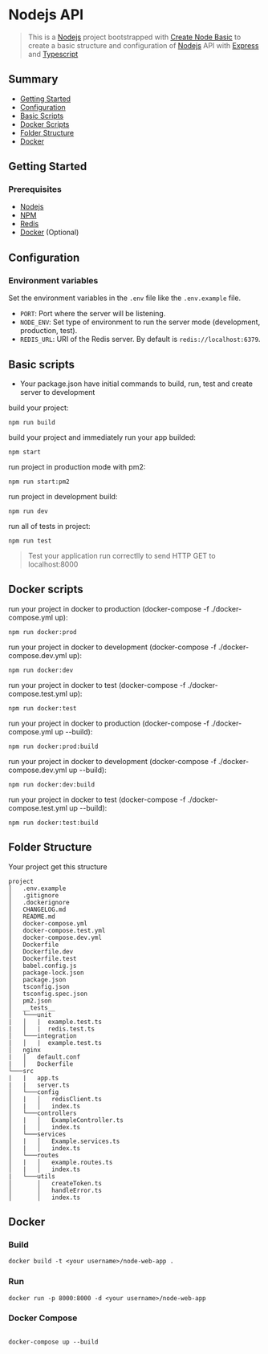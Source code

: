 # Nodejs API

 > This is a [Nodejs](https://nodejs.org/en/) project bootstrapped with [Create Node Basic](https://github.com/mugarate12/basic-node-ts-config) to create a basic structure and configuration of [Nodejs](https://nodejs.org/en) API with [Express](https://expressjs.com) and [Typescript](https://www.typescriptlang.org)

## Summary

- [Getting Started](#getting-started)
- [Configuration](#configuration)
- [Basic Scripts](#basic-scripts)
- [Docker Scripts](#docker-scripts)
- [Folder Structure](#folder-structure)
- [Docker](#docker)

## Getting Started

### Prerequisites

- [Nodejs](https://nodejs.org/en/)
- [NPM](https://www.npmjs.com/get-npm)
- [Redis](https://redis.io/)
- [Docker](https://www.docker.com/get-started) (Optional)

## Configuration

### Environment variables

Set the environment variables in the `.env` file like the `.env.example` file.

-  `PORT`: Port where the server will be listening.
-  `NODE_ENV`: Set type of environment to run the server mode (development, production, test).
-  `REDIS_URL`: URI of the Redis server. By default is `redis://localhost:6379`.

## Basic scripts

- Your package.json have initial commands to build, run, test and create server to development

build your project:
```shell
npm run build
```

build your project and immediately run your app builded:
```shell
npm start
```

run project in production mode with pm2:
```shell
npm run start:pm2
```

run project in development build:
```shell
npm run dev
```

run all of tests in project:
```shell
npm run test
```
> Test your application run correctlly to send HTTP GET to localhost:8000

## Docker scripts

run your project in docker to production (docker-compose -f ./docker-compose.yml up):
```shell
npm run docker:prod
```

run your project in docker to development (docker-compose -f ./docker-compose.dev.yml up):
```shell
npm run docker:dev
```

run your project in docker to test (docker-compose -f ./docker-compose.test.yml up):
```shell
npm run docker:test
```

run your project in docker to production (docker-compose -f ./docker-compose.yml up --build):
```shell
npm run docker:prod:build
```

run your project in docker to development (docker-compose -f ./docker-compose.dev.yml up --build):
```shell
npm run docker:dev:build
```

run your project in docker to test (docker-compose -f ./docker-compose.test.yml up --build):
```shell
npm run docker:test:build
```

## Folder Structure

Your project get this structure
```
project
│   .env.example
│   .gitignore
│   .dockerignore
│   CHANGELOG.md
│   README.md
│   docker-compose.yml
│   docker-compose.test.yml
│   docker-compose.dev.yml
│   Dockerfile
│   Dockerfile.dev
│   Dockerfile.test
│   babel.config.js
│   package-lock.json
│   package.json
│   tsconfig.json
│   tsconfig.spec.json
│   pm2.json
│   __tests__
│   └───unit
|   │   |  example.test.ts
|   │   |  redis.test.ts
│   └───integration
|   │   |  example.test.ts
│   nginx
|   │   default.conf
|   │   Dockerfile
└───src
|   |   app.ts
|   |   server.ts
│   └───config
│   |   │   redisClient.ts
│   |   │   index.ts
│   └───controllers
│   |   │   ExampleController.ts
│   |   │   index.ts
│   └───services
│   |   │   Example.services.ts
│   |   │   index.ts
│   └───routes
│   |   │   example.routes.ts
│   |   │   index.ts
|   └───utils
│       │   createToken.ts
│       │   handleError.ts
│       │   index.ts
```

## Docker

### Build

```shell
docker build -t <your username>/node-web-app .
```

### Run

```shell
docker run -p 8000:8000 -d <your username>/node-web-app
```

### Docker Compose

```shell

docker-compose up --build

```